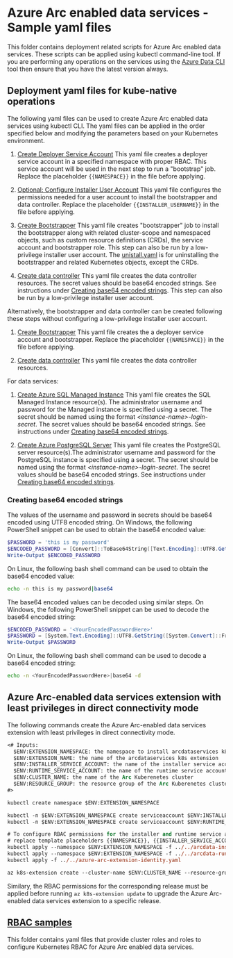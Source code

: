 # Azure Arc enabled data services - Sample yaml files

This folder contains deployment related scripts for Azure Arc enabled data services. These scripts can be applied using kubectl command-line tool. If you are performing any operations on the services using the [Azure Data CLI](https://docs.microsoft.com/en-us/sql/azdata/install/deploy-install-azdata?toc=%2Fazure%2Fazure-arc%2Fdata%2Ftoc.json&bc=%2Fazure%2Fazure-arc%2Fdata%2Fbreadcrumb%2Ftoc.json&view=sql-server-ver15) tool then ensure that you have the latest version always.

## Deployment yaml files for kube-native operations

The following yaml files can be used to create Azure Arc enabled data services using kubectl CLI. The yaml files can be applied in the order specified below and modifying the parameters based on your Kubernetes environment.

1. [Create Deployer Service Account](../../arcdata-deployer.yaml)
This yaml file creates a deployer service account in a specified namespace with proper RBAC. This service account will be used in the next step to run a "bootstrap" job. Replace the placeholder `{{NAMESPACE}}` in the file before applying.

1. [Optional: Configure Installer User Account](./arcdata-installer.yaml)
This yaml file configures the permissions needed for a user account to install the bootstrapper and data controller. Replace the placeholder `{{INSTALLER_USERNAME}}` in the file before applying.

1. [Create Bootstrapper](./bootstrapper.yaml)
This yaml file creates "bootstrapper" job to install the bootstrapper along with related cluster-scope and namespaced objects, such as custom resource definitions (CRDs), the service account and bootstrapper role. This step can also be run by a low-privilege installer user account. The [unistall.yaml](./uninstall.yaml) is for uninstalling the bootstrapper and related Kubernetes objects, except the CRDs.

1. [Create data controller](./data-controller.yaml)
This yaml file creates the data controller resources. The secret values should be base64 encoded strings. See instructions under [Creating base64 encoded strings](#creating-base64-encoded-strings). This step can also be run by a low-privilege installer user account.

Alternatively, the bootstrapper and data controller can be created following these steps without configuring a low-privilege installer user account.

1. [Create Bootstrapper](./bootstrapper-unified.yaml)
This yaml file creates the a deployer service account and bootstrapper. Replace the placeholder `{{NAMESPACE}}` in the file before applying.

1. [Create data controller](./data-controller.yaml)
This yaml file creates the data controller resources.

For data services:

1. [Create Azure SQL Managed Instance](./sqlmi.yaml)
This yaml file creates the SQL Managed Instance resource(s). The administrator username and password for the Managed instance is specified using a secret. The secret should be named using the format *\<instance-name\>-login-secret*. The secret values should be base64 encoded strings. See instructions under [Creating base64 encoded strings](#creating-base64-encoded-strings).

1. [Create Azure PostgreSQL Server](./postgresql.yaml)
This yaml file creates the PostgreSQL server resource(s).The administrator username and password for the PostgreSQL instance is specified using a secret. The secret should be named using the format *\<instance-name\>-login-secret*. The secret values should be base64 encoded strings. See instructions under [Creating base64 encoded strings](#creating-base64-encoded-strings).

### Creating base64 encoded strings

The values of the username and password in secrets should be base64 encoded using UTF8 encoded string. On Windows, the following PowerShell snippet can be used to obtain the base64 encoded value:

```powershell
$PASSWORD = 'this is my password'
$ENCODED_PASSWORD = [Convert]::ToBase64String([Text.Encoding]::UTF8.GetBytes($PASSWORD))
Write-Output $ENCODED_PASSWORD
```

On Linux, the following bash shell command can be used to obtain the base64 encoded value:

```bash
echo -n this is my password|base64
```

The base64 encoded values can be decoded using similar steps. On Windows, the following PowerShell snippet can be used to decode the base64 encoded string:

```powershell
$ENCODED_PASSWORD = '<YourEncodedPasswordHere>'
$PASSWORD = [System.Text.Encoding]::UTF8.GetString([System.Convert]::FromBase64String($ENCODED_PASSWORD))
Write-Output $PASSWORD
```

On Linux, the following bash shell command can be used to decode a base64 encoded string:

```bash
echo -n <YourEncodedPasswordHere>|base64 -d
```

## Azure Arc-enabled data services extension with least privileges in direct connectivity mode

The following commands create the Azure Arc-enabled data services extension with least privileges in direct connectivity mode.

```ps
<# Inputs:
  $ENV:EXTENSION_NAMESPACE: the namespace to install arcdataservices k8s extension into
  $ENV:EXTENSION_NAME: the name of the arcdataservices k8s extension
  $ENV:INSTALLER_SERVICE_ACCOUNT: the name of the installer service account
  $ENV:RUNTIME_SERVICE_ACCOUNT: the name of the runtime service account
  $ENV:CLUSTER_NAME: the name of the Arc Kuberenetes cluster
  $ENV:RESOURCE_GROUP: the resource group of the Arc Kuberenetes cluster
#>

kubectl create namespace $ENV:EXTENSION_NAMESPACE

kubectl -n $ENV:EXTENSION_NAMESPACE create serviceaccount $ENV:INSTALLER_SERVICE_ACCOUNT
kubectl -n $ENV:EXTENSION_NAMESPACE create serviceaccount $ENV:RUNTIME_SERVICE_ACCOUNT

# To configure RBAC permissions for the installer and runtime service accounts created above,
# replace template placeholders {{NAMESPACE}}, {{INSTALLER_SERVICE_ACCOUNT}} and {{RUNTIME_SERVICE_ACCOUNT}} in the yaml files below with actual valus before applying
kubectl apply --namespace $ENV:EXTENSION_NAMESPACE -f ../../arcdata-installer.yaml
kubectl apply --namespace $ENV:EXTENSION_NAMESPACE -f ../../arcdata-runtime.yaml
kubectl apply -f ../../azure-arc-extension-identity.yaml

az k8s-extension create --cluster-name $ENV:CLUSTER_NAME --resource-group $ENV:RESOURCE_GROUP --name $ENV:EXTENSION_NAME --cluster-type connectedClusters --extension-type microsoft.arcdataservices --auto-upgrade false --scope cluster --release-namespace $ENV:EXTENSION_NAMESPACE --config service-account-extension-install="system:serviceaccount:arc:$ENV:INSTALLER_SERVICE_ACCOUNT" --config service-account-extension-runtime="system:serviceaccount:arc:$ENV:RUNTIME_SERVICE_ACCOUNT"
```

Similary, the RBAC permissions for the corresponding release must be applied before running `az k8s-extension update` to upgrade the Azure Arc-enabled data services extension to a specific release.

## [RBAC samples](./rbac)

This folder contains yaml files that provide cluster roles and roles to configure Kubernetes RBAC for Azure Arc enabled data services.

